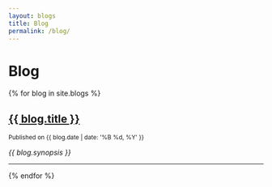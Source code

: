 ```yaml
---
layout: blogs
title: Blog
permalink: /blog/
---
```


# Blog

{% for blog in site.blogs %}
<div class="blog-summary">
  <h2><a href="{{ blog.url }}">{{ blog.title }}</a></h2>
  <p><small>Published on {{ blog.date | date: '%B %d, %Y' }}</small></p>
  <p><em>{{ blog.synopsis }}</em></p>
</div>
<hr>
{% endfor %}
